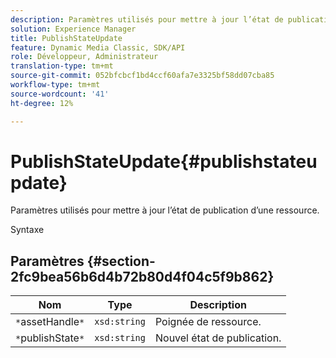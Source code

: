```yaml
---
description: Paramètres utilisés pour mettre à jour l’état de publication d’une ressource.
solution: Experience Manager
title: PublishStateUpdate
feature: Dynamic Media Classic, SDK/API
role: Développeur, Administrateur
translation-type: tm+mt
source-git-commit: 052bfcbcf1bd4ccf60afa7e3325bf58dd07cba85
workflow-type: tm+mt
source-wordcount: '41'
ht-degree: 12%

---
```



# PublishStateUpdate{#publishstateupdate}

Paramètres utilisés pour mettre à jour l’état de publication d’une ressource.

Syntaxe

## Paramètres {#section-2fc9bea56b6d4b72b80d4f04c5f9b862}

| Nom | Type | Description |
|---|---|---|
| `*`assetHandle`*` | `xsd:string` | Poignée de ressource. |
| `*`publishState`*` | `xsd:string` | Nouvel état de publication. |

